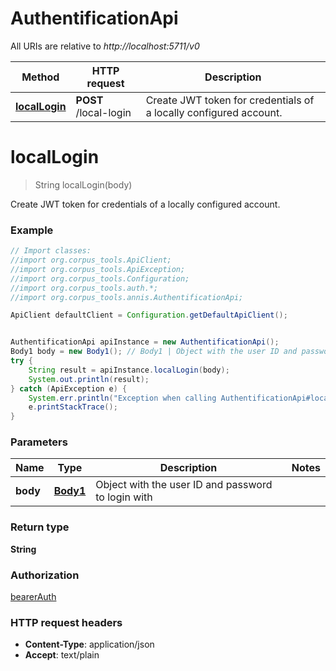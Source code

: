 # AuthentificationApi

All URIs are relative to *http://localhost:5711/v0*

Method | HTTP request | Description
------------- | ------------- | -------------
[**localLogin**](AuthentificationApi.md#localLogin) | **POST** /local-login | Create JWT token for credentials of a locally configured account.

<a name="localLogin"></a>
# **localLogin**
> String localLogin(body)

Create JWT token for credentials of a locally configured account.

### Example
```java
// Import classes:
//import org.corpus_tools.ApiClient;
//import org.corpus_tools.ApiException;
//import org.corpus_tools.Configuration;
//import org.corpus_tools.auth.*;
//import org.corpus_tools.annis.AuthentificationApi;

ApiClient defaultClient = Configuration.getDefaultApiClient();


AuthentificationApi apiInstance = new AuthentificationApi();
Body1 body = new Body1(); // Body1 | Object with the user ID and password to login with
try {
    String result = apiInstance.localLogin(body);
    System.out.println(result);
} catch (ApiException e) {
    System.err.println("Exception when calling AuthentificationApi#localLogin");
    e.printStackTrace();
}
```

### Parameters

Name | Type | Description  | Notes
------------- | ------------- | ------------- | -------------
 **body** | [**Body1**](Body1.md)| Object with the user ID and password to login with |

### Return type

**String**

### Authorization

[bearerAuth](../README.md#bearerAuth)

### HTTP request headers

 - **Content-Type**: application/json
 - **Accept**: text/plain

